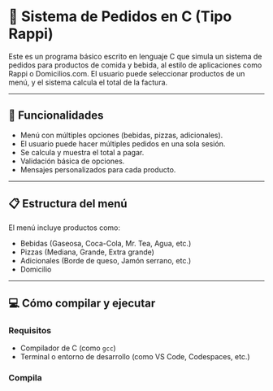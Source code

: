 # 🛵 Sistema de Pedidos en C (Tipo Rappi)

Este es un programa básico escrito en lenguaje C que simula un sistema de pedidos para productos de comida y bebida, al estilo de aplicaciones como Rappi o Domicilios.com. El usuario puede seleccionar productos de un menú, y el sistema calcula el total de la factura.

---

## 🧾 Funcionalidades

- Menú con múltiples opciones (bebidas, pizzas, adicionales).
- El usuario puede hacer múltiples pedidos en una sola sesión.
- Se calcula y muestra el total a pagar.
- Validación básica de opciones.
- Mensajes personalizados para cada producto.

---

## 📋 Estructura del menú

El menú incluye productos como:

- Bebidas (Gaseosa, Coca-Cola, Mr. Tea, Agua, etc.)
- Pizzas (Mediana, Grande, Extra grande)
- Adicionales (Borde de queso, Jamón serrano, etc.)
- Domicilio

---

## 💻 Cómo compilar y ejecutar

### Requisitos

- Compilador de C (como `gcc`)
- Terminal o entorno de desarrollo (como VS Code, Codespaces, etc.)

### Compila
